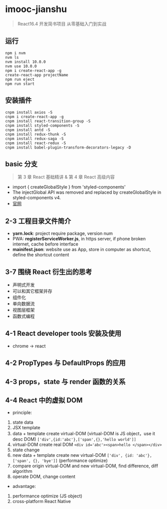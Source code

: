 # imooc-jianshu

> React16.4 开发简书项目 从零基础入门到实战

## 运行

```console
npm i nvm
nvm ls
nvm install 10.0.0
nvm use 10.0.0
npm i create-react-app -g
create-react-app projectName
npm run eject
npm run start
```

## 安装插件

```console
cnpm install axios -S
cnpm i create-react-app -g
cnpm install react-transition-group -S
cnpm install styled-components -S
cnpm install antd -S
cnpm install redux-thunk -S
cnpm install redux-saga -S
cnpm install react-redux -S
cnpm install babel-plugin-transform-decorators-legacy -D
```

## basic 分支

> 第 3 章 React 基础精讲 & 第 4 章 React 高级内容

- import { createGlobalStyle } from 'styled-components'
- The injectGlobal API was removed and replaced by createGlobalStyle in styled-components v4.
- [官网](https://www.styled-components.com/docs/api)

## 2-3 工程目录文件简介

- **yarn.lock**: project require package, version num
- PWA: **registerServiceWorker.js**, in https server, if phone broken internet, cache before interface
- **mainifest.json**: website use as App, store in computer as shortcut, define the shortcut content

## 3-7 围绕 React 衍生出的思考

- 声明式开发
- 可以和其它框架并存
- 组件化
- 单向数据流
- 视图层框架
- 函数式编程

## 4-1 React developer tools 安装及使用

- chrome -> react

## 4-2 PropTypes 与 DefaultProps 的应用

## 4-3 props，state 与 render 函数的关系

## 4-4 React 中的虚拟 DOM

- principle:

1. state data
2. JSX template
3. data + template create virtual-DOM (virtual-DOM is JS object，use it desc DOM) `['div',{id:'abc'},['span',{},'hello world']]`
4. virtual-DOM create real DOM `<div id='abc'><span>hello </span></div>`
5. state change
6. new data + template create new virtual-DOM `['div', {id: 'abc'}, ['span', {}, 'bye']]` (performance optimize)
7. compare origin virtual-DOM and new virtual-DOM, find difference, diff algorithm
8. operate DOM, change content

- advantage:

1. performance optimize (JS object)
2. cross-platform React Native
